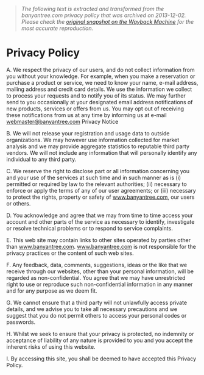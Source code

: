 > *The following text is extracted and transformed from the banyantree.com privacy policy that was archived on 2013-12-02. Please check the [original snapshot on the Wayback Machine](https://web.archive.org/web/20131202182650id_/http%3A//www.banyantree.com/en/pages/privacy_policy) for the most accurate reproduction.*

# Privacy Policy

A. We respect the privacy of our users, and do not collect information from you without your knowledge. For example, when you make a reservation or purchase a product or service, we need to know your name, e-mail address, mailing address and credit card details. We use the information we collect to process your requests and to notify you of its status. We may further send to you occasionally at your designated email address notifications of new products, services or offers from us. You may opt out of receiving these notifications from us at any time by informing us at e-mail [webmaster@banyantree.com](mailto:webmaster@banyantree.com) Privacy Notice

B. We will not release your registration and usage data to outside organizations. We may however use information collected for market analysis and we may provide aggregate statistics to reputable third party vendors. We will not include any information that will personally identify any individual to any third party.

C. We reserve the right to disclose part or all information concerning you and your use of the services at such time and in such manner as is (i) permitted or required by law to the relevant authorities; (ii) necessary to enforce or apply the terms of any of our user agreements; or (iii) necessary to protect the rights, property or safety of www.banyantree.com, our users or others.

D. You acknowledge and agree that we may from time to time access your account and other parts of the service as necessary to identify, investigate or resolve technical problems or to respond to service complaints.

E. This web site may contain links to other sites operated by parties other than www.banyantree.com. www.banyantree.com is not responsible for the privacy practices or the content of such web sites.

F. Any feedback, data, comments, suggestions, ideas or the like that we receive through our websites, other than your personal information, will be regarded as non-confidential. You agree that we may have unrestricted right to use or reproduce such non-confidential information in any manner and for any purpose as we deem fit.

G. We cannot ensure that a third party will not unlawfully access private details, and we advise you to take all necessary precautions and we suggest that you do not permit others to access your personal codes or passwords.

H. Whilst we seek to ensure that your privacy is protected, no indemnity or acceptance of liability of any nature is provided to you and you accept the inherent risks of using this website.

I. By accessing this site, you shall be deemed to have accepted this Privacy Policy. 

